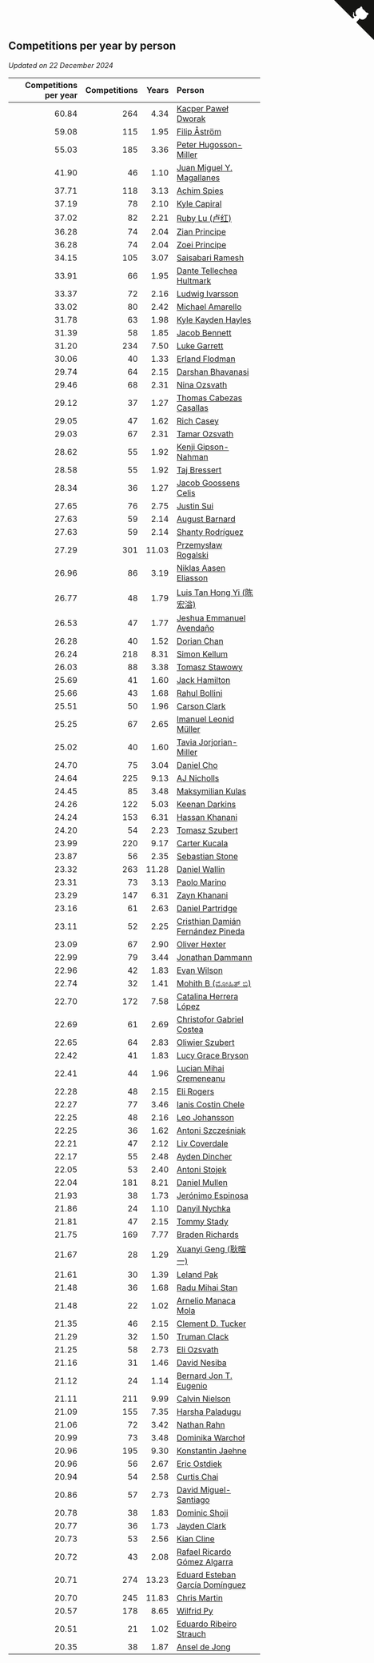 ## Competitions per year by person

*Updated on 22 December 2024*

| Competitions per year | Competitions | Years | Person |
| ---: | ---: | ---: | :--- |
| 60.84 | 264 | 4.34 | [Kacper Paweł Dworak](https://www.worldcubeassociation.org/persons/2020DWOR01) |
| 59.08 | 115 | 1.95 | [Filip Åström](https://www.worldcubeassociation.org/persons/2023ASTR01) |
| 55.03 | 185 | 3.36 | [Peter Hugosson-Miller](https://www.worldcubeassociation.org/persons/2021HUGO01) |
| 41.90 | 46 | 1.10 | [Juan Miguel Y. Magallanes](https://www.worldcubeassociation.org/persons/2023MAGA09) |
| 37.71 | 118 | 3.13 | [Achim Spies](https://www.worldcubeassociation.org/persons/2021SPIE01) |
| 37.19 | 78 | 2.10 | [Kyle Capiral](https://www.worldcubeassociation.org/persons/2022CAPI02) |
| 37.02 | 82 | 2.21 | [Ruby Lu (卢红)](https://www.worldcubeassociation.org/persons/2022LURU01) |
| 36.28 | 74 | 2.04 | [Zian Principe](https://www.worldcubeassociation.org/persons/2022PRIN08) |
| 36.28 | 74 | 2.04 | [Zoei Principe](https://www.worldcubeassociation.org/persons/2022PRIN09) |
| 34.15 | 105 | 3.07 | [Saisabari Ramesh](https://www.worldcubeassociation.org/persons/2021RAME01) |
| 33.91 | 66 | 1.95 | [Dante Tellechea Hultmark](https://www.worldcubeassociation.org/persons/2023HULT01) |
| 33.37 | 72 | 2.16 | [Ludwig Ivarsson](https://www.worldcubeassociation.org/persons/2022IVAR01) |
| 33.02 | 80 | 2.42 | [Michael Amarello](https://www.worldcubeassociation.org/persons/2022AMAR09) |
| 31.78 | 63 | 1.98 | [Kyle Kayden Hayles](https://www.worldcubeassociation.org/persons/2022HAYL02) |
| 31.39 | 58 | 1.85 | [Jacob Bennett](https://www.worldcubeassociation.org/persons/2023BENN04) |
| 31.20 | 234 | 7.50 | [Luke Garrett](https://www.worldcubeassociation.org/persons/2017GARR05) |
| 30.06 | 40 | 1.33 | [Erland Flodman](https://www.worldcubeassociation.org/persons/2023FLOD01) |
| 29.74 | 64 | 2.15 | [Darshan Bhavanasi](https://www.worldcubeassociation.org/persons/2022BHAV01) |
| 29.46 | 68 | 2.31 | [Nina Ozsvath](https://www.worldcubeassociation.org/persons/2022OZSV03) |
| 29.12 | 37 | 1.27 | [Thomas Cabezas Casallas](https://www.worldcubeassociation.org/persons/2023CASA08) |
| 29.05 | 47 | 1.62 | [Rich Casey](https://www.worldcubeassociation.org/persons/2023CASE06) |
| 29.03 | 67 | 2.31 | [Tamar Ozsvath](https://www.worldcubeassociation.org/persons/2022OZSV04) |
| 28.62 | 55 | 1.92 | [Kenji Gipson-Nahman](https://www.worldcubeassociation.org/persons/2023GIPS01) |
| 28.58 | 55 | 1.92 | [Taj Bressert](https://www.worldcubeassociation.org/persons/2023BRES01) |
| 28.34 | 36 | 1.27 | [Jacob Goossens Celis](https://www.worldcubeassociation.org/persons/2023CELI06) |
| 27.65 | 76 | 2.75 | [Justin Sui](https://www.worldcubeassociation.org/persons/2022SUIJ01) |
| 27.63 | 59 | 2.14 | [August Barnard](https://www.worldcubeassociation.org/persons/2022BARN21) |
| 27.63 | 59 | 2.14 | [Shanty Rodríguez](https://www.worldcubeassociation.org/persons/2022CUBI01) |
| 27.29 | 301 | 11.03 | [Przemysław Rogalski](https://www.worldcubeassociation.org/persons/2013ROGA02) |
| 26.96 | 86 | 3.19 | [Niklas Aasen Eliasson](https://www.worldcubeassociation.org/persons/2021ELIA01) |
| 26.77 | 48 | 1.79 | [Luis Tan Hong Yi (陈宏溢)](https://www.worldcubeassociation.org/persons/2023YILU01) |
| 26.53 | 47 | 1.77 | [Jeshua Emmanuel Avendaño](https://www.worldcubeassociation.org/persons/2023AVEN01) |
| 26.28 | 40 | 1.52 | [Dorian Chan](https://www.worldcubeassociation.org/persons/2023DORI01) |
| 26.24 | 218 | 8.31 | [Simon Kellum](https://www.worldcubeassociation.org/persons/2016KELL12) |
| 26.03 | 88 | 3.38 | [Tomasz Stawowy](https://www.worldcubeassociation.org/persons/2021STAW01) |
| 25.69 | 41 | 1.60 | [Jack Hamilton](https://www.worldcubeassociation.org/persons/2023HAMI08) |
| 25.66 | 43 | 1.68 | [Rahul Bollini](https://www.worldcubeassociation.org/persons/2023BOLL01) |
| 25.51 | 50 | 1.96 | [Carson Clark](https://www.worldcubeassociation.org/persons/2023CLAR02) |
| 25.25 | 67 | 2.65 | [Imanuel Leonid Müller](https://www.worldcubeassociation.org/persons/2022MULL02) |
| 25.02 | 40 | 1.60 | [Tavia Jorjorian-Miller](https://www.worldcubeassociation.org/persons/2023JORJ01) |
| 24.70 | 75 | 3.04 | [Daniel Cho](https://www.worldcubeassociation.org/persons/2021CHOD01) |
| 24.64 | 225 | 9.13 | [AJ Nicholls](https://www.worldcubeassociation.org/persons/2015NICH04) |
| 24.45 | 85 | 3.48 | [Maksymilian Kulas](https://www.worldcubeassociation.org/persons/2021KULA02) |
| 24.26 | 122 | 5.03 | [Keenan Darkins](https://www.worldcubeassociation.org/persons/2019DARK02) |
| 24.24 | 153 | 6.31 | [Hassan Khanani](https://www.worldcubeassociation.org/persons/2018KHAN26) |
| 24.20 | 54 | 2.23 | [Tomasz Szubert](https://www.worldcubeassociation.org/persons/2022SZUB02) |
| 23.99 | 220 | 9.17 | [Carter Kucala](https://www.worldcubeassociation.org/persons/2015KUCA01) |
| 23.87 | 56 | 2.35 | [Sebastian Stone](https://www.worldcubeassociation.org/persons/2022STON09) |
| 23.32 | 263 | 11.28 | [Daniel Wallin](https://www.worldcubeassociation.org/persons/2013WALL03) |
| 23.31 | 73 | 3.13 | [Paolo Marino](https://www.worldcubeassociation.org/persons/2021MARI04) |
| 23.29 | 147 | 6.31 | [Zayn Khanani](https://www.worldcubeassociation.org/persons/2018KHAN28) |
| 23.16 | 61 | 2.63 | [Daniel Partridge](https://www.worldcubeassociation.org/persons/2022PART02) |
| 23.11 | 52 | 2.25 | [Cristhian Damián Fernández Pineda](https://www.worldcubeassociation.org/persons/2022PINE05) |
| 23.09 | 67 | 2.90 | [Oliver Hexter](https://www.worldcubeassociation.org/persons/2022HEXT01) |
| 22.99 | 79 | 3.44 | [Jonathan Dammann](https://www.worldcubeassociation.org/persons/2021DAMM01) |
| 22.96 | 42 | 1.83 | [Evan Wilson](https://www.worldcubeassociation.org/persons/2023WILS11) |
| 22.74 | 32 | 1.41 | [Mohith B (ಮೋಹಿತ್ ಬಿ)](https://www.worldcubeassociation.org/persons/2023BMOH01) |
| 22.70 | 172 | 7.58 | [Catalina Herrera López](https://www.worldcubeassociation.org/persons/2017LOPE31) |
| 22.69 | 61 | 2.69 | [Christofor Gabriel Costea](https://www.worldcubeassociation.org/persons/2022COST03) |
| 22.65 | 64 | 2.83 | [Oliwier Szubert](https://www.worldcubeassociation.org/persons/2022SZUB01) |
| 22.42 | 41 | 1.83 | [Lucy Grace Bryson](https://www.worldcubeassociation.org/persons/2023BRYS01) |
| 22.41 | 44 | 1.96 | [Lucian Mihai Cremeneanu](https://www.worldcubeassociation.org/persons/2023CREM01) |
| 22.28 | 48 | 2.15 | [Eli Rogers](https://www.worldcubeassociation.org/persons/2022ROGE05) |
| 22.27 | 77 | 3.46 | [Ianis Costin Chele](https://www.worldcubeassociation.org/persons/2021CHEL01) |
| 22.25 | 48 | 2.16 | [Leo Johansson](https://www.worldcubeassociation.org/persons/2022JOHA08) |
| 22.25 | 36 | 1.62 | [Antoni Szcześniak](https://www.worldcubeassociation.org/persons/2023SZCZ04) |
| 22.21 | 47 | 2.12 | [Liv Coverdale](https://www.worldcubeassociation.org/persons/2022COVE02) |
| 22.17 | 55 | 2.48 | [Ayden Dincher](https://www.worldcubeassociation.org/persons/2022DINC01) |
| 22.05 | 53 | 2.40 | [Antoni Stojek](https://www.worldcubeassociation.org/persons/2022STOJ03) |
| 22.04 | 181 | 8.21 | [Daniel Mullen](https://www.worldcubeassociation.org/persons/2016MULL04) |
| 21.93 | 38 | 1.73 | [Jerónimo Espinosa](https://www.worldcubeassociation.org/persons/2023ESPI07) |
| 21.86 | 24 | 1.10 | [Danyil Nychka](https://www.worldcubeassociation.org/persons/2023NYCH01) |
| 21.81 | 47 | 2.15 | [Tommy Stady](https://www.worldcubeassociation.org/persons/2022STAD01) |
| 21.75 | 169 | 7.77 | [Braden Richards](https://www.worldcubeassociation.org/persons/2017RICH02) |
| 21.67 | 28 | 1.29 | [Xuanyi Geng (耿暄一)](https://www.worldcubeassociation.org/persons/2023GENG02) |
| 21.61 | 30 | 1.39 | [Leland Pak](https://www.worldcubeassociation.org/persons/2023PAKL02) |
| 21.48 | 36 | 1.68 | [Radu Mihai Stan](https://www.worldcubeassociation.org/persons/2023STAN09) |
| 21.48 | 22 | 1.02 | [Arnelio Manaca Mola](https://www.worldcubeassociation.org/persons/2023MOLA06) |
| 21.35 | 46 | 2.15 | [Clement D. Tucker](https://www.worldcubeassociation.org/persons/2022TUCK09) |
| 21.29 | 32 | 1.50 | [Truman Clack](https://www.worldcubeassociation.org/persons/2023CLAC02) |
| 21.25 | 58 | 2.73 | [Eli Ozsvath](https://www.worldcubeassociation.org/persons/2022OZSV01) |
| 21.16 | 31 | 1.46 | [David Nesiba](https://www.worldcubeassociation.org/persons/2023NESI01) |
| 21.12 | 24 | 1.14 | [Bernard Jon T. Eugenio](https://www.worldcubeassociation.org/persons/2023EUGE02) |
| 21.11 | 211 | 9.99 | [Calvin Nielson](https://www.worldcubeassociation.org/persons/2014NIEL03) |
| 21.09 | 155 | 7.35 | [Harsha Paladugu](https://www.worldcubeassociation.org/persons/2017PALA08) |
| 21.06 | 72 | 3.42 | [Nathan Rahn](https://www.worldcubeassociation.org/persons/2021RAHN01) |
| 20.99 | 73 | 3.48 | [Dominika Warchoł](https://www.worldcubeassociation.org/persons/2021WARC01) |
| 20.96 | 195 | 9.30 | [Konstantin Jaehne](https://www.worldcubeassociation.org/persons/2015JAEH01) |
| 20.96 | 56 | 2.67 | [Eric Ostdiek](https://www.worldcubeassociation.org/persons/2022OSTD01) |
| 20.94 | 54 | 2.58 | [Curtis Chai](https://www.worldcubeassociation.org/persons/2022CHAI02) |
| 20.86 | 57 | 2.73 | [David Miguel-Santiago](https://www.worldcubeassociation.org/persons/2022MIGU02) |
| 20.78 | 38 | 1.83 | [Dominic Shoji](https://www.worldcubeassociation.org/persons/2023SHOJ01) |
| 20.77 | 36 | 1.73 | [Jayden Clark](https://www.worldcubeassociation.org/persons/2023CLAR13) |
| 20.73 | 53 | 2.56 | [Kian Cline](https://www.worldcubeassociation.org/persons/2022CLIN01) |
| 20.72 | 43 | 2.08 | [Rafael Ricardo Gómez Algarra](https://www.worldcubeassociation.org/persons/2022ALGA01) |
| 20.71 | 274 | 13.23 | [Eduard Esteban García Domínguez](https://www.worldcubeassociation.org/persons/2011EDUA01) |
| 20.70 | 245 | 11.83 | [Chris Martin](https://www.worldcubeassociation.org/persons/2013MART03) |
| 20.57 | 178 | 8.65 | [Wilfrid Py](https://www.worldcubeassociation.org/persons/2016PYWI01) |
| 20.51 | 21 | 1.02 | [Eduardo Ribeiro Strauch](https://www.worldcubeassociation.org/persons/2023STRA33) |
| 20.35 | 38 | 1.87 | [Ansel de Jong](https://www.worldcubeassociation.org/persons/2023JONG01) |


<a href="https://github.com/jonatanklosko/wca_statistics" class="github-corner" aria-label="View source on Github"><svg width="80" height="80" viewBox="0 0 250 250" style="fill:#151513; color:#fff; position: absolute; top: 0; border: 0; right: 0;" aria-hidden="true"><path d="M0,0 L115,115 L130,115 L142,142 L250,250 L250,0 Z"></path><path d="M128.3,109.0 C113.8,99.7 119.0,89.6 119.0,89.6 C122.0,82.7 120.5,78.6 120.5,78.6 C119.2,72.0 123.4,76.3 123.4,76.3 C127.3,80.9 125.5,87.3 125.5,87.3 C122.9,97.6 130.6,101.9 134.4,103.2" fill="currentColor" style="transform-origin: 130px 106px;" class="octo-arm"></path><path d="M115.0,115.0 C114.9,115.1 118.7,116.5 119.8,115.4 L133.7,101.6 C136.9,99.2 139.9,98.4 142.2,98.6 C133.8,88.0 127.5,74.4 143.8,58.0 C148.5,53.4 154.0,51.2 159.7,51.0 C160.3,49.4 163.2,43.6 171.4,40.1 C171.4,40.1 176.1,42.5 178.8,56.2 C183.1,58.6 187.2,61.8 190.9,65.4 C194.5,69.0 197.7,73.2 200.1,77.6 C213.8,80.2 216.3,84.9 216.3,84.9 C212.7,93.1 206.9,96.0 205.4,96.6 C205.1,102.4 203.0,107.8 198.3,112.5 C181.9,128.9 168.3,122.5 157.7,114.1 C157.9,116.9 156.7,120.9 152.7,124.9 L141.0,136.5 C139.8,137.7 141.6,141.9 141.8,141.8 Z" fill="currentColor" class="octo-body"></path></svg></a><style>.github-corner:hover .octo-arm{animation:octocat-wave 560ms ease-in-out}@keyframes octocat-wave{0%,100%{transform:rotate(0)}20%,60%{transform:rotate(-25deg)}40%,80%{transform:rotate(10deg)}}@media (max-width:500px){.github-corner:hover .octo-arm{animation:none}.github-corner .octo-arm{animation:octocat-wave 560ms ease-in-out}}</style>
